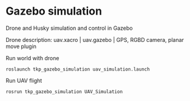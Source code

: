 # Gazebo simulation
Drone and Husky simulation and control in Gazebo

Drone description: uav.xacro | uav.gazebo | GPS, RGBD camera, planar move plugin

Run world with drone
```console
roslaunch tkp_gazebo_simulation uav_simulation.launch
```

Run UAV flight
```console
rosrun tkp_gazebo_simulation UAV_Simulation
```


